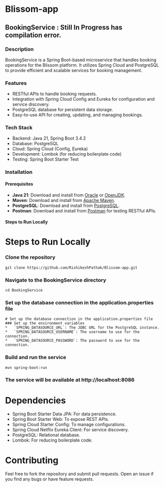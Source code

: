 # Blissom-app
## BookingService : Still In Progress has compilation error.

### Description
BookingService is a Spring Boot-based microservice that handles booking operations for the Blissom platform. It utilizes Spring Cloud and PostgreSQL to provide efficient and scalable services for booking management.

### Features
- RESTful APIs to handle booking requests.
- Integration with Spring Cloud Config and Eureka for configuration and service discovery.
- PostgreSQL database for persistent data storage.
- Easy-to-use API for creating, updating, and managing bookings.

### Tech Stack
- Backend: Java 21, Spring Boot 3.4.2
- Database: PostgreSQL
- Cloud: Spring Cloud (Config, Eureka)
- Development: Lombok (for reducing boilerplate code)
- Testing: Spring Boot Starter Test

### Installation

#### Prerequisites
- **Java 21**: Download and install from [Oracle](https://www.oracle.com/java/technologies/javase-jdk21-downloads.html) or [OpenJDK](https://openjdk.org/projects/jdk/21/).
- **Maven**: Download and install from [Apache Maven](https://maven.apache.org/download.cgi).
- **PostgreSQL**: Download and install from [PostgreSQL](https://www.postgresql.org/download/).
- **Postman**: Download and install from [Postman](https://www.postman.com/downloads/) for testing RESTful APIs.

#### Steps to Run Locally
Steps to Run Locally
======================

### Clone the repository

    git clone https://github.com/RishikeshPathak/Blissom-app.git
### Navigate to the BookingService directory

    cd BookingService
### Set up the database connection in the application.properties file

    # Set up the database connection in the application.properties file
    ### Set up the environment variables
    *   `SPRING_DATASOURCE_URL`: The JDBC URL for the PostgreSQL instance.
    *   `SPRING_DATASOURCE_USERNAME`: The username to use for the connection.
    *   `SPRING_DATASOURCE_PASSWORD`: The password to use for the connection.
### Build and run the service
    mvn spring-boot:run
### The service will be available at http://localhost:8086

Dependencies
============

*   Spring Boot Starter Data JPA: For data persistence.
*   Spring Boot Starter Web: To expose REST APIs.
*   Spring Cloud Starter Config: To manage configurations.
*   Spring Cloud Netflix Eureka Client: For service discovery.
*   PostgreSQL: Relational database.
*   Lombok: For reducing boilerplate code.

Contributing
============

Feel free to fork the repository and submit pull requests. Open an issue if you find any bugs or have feature requests.


